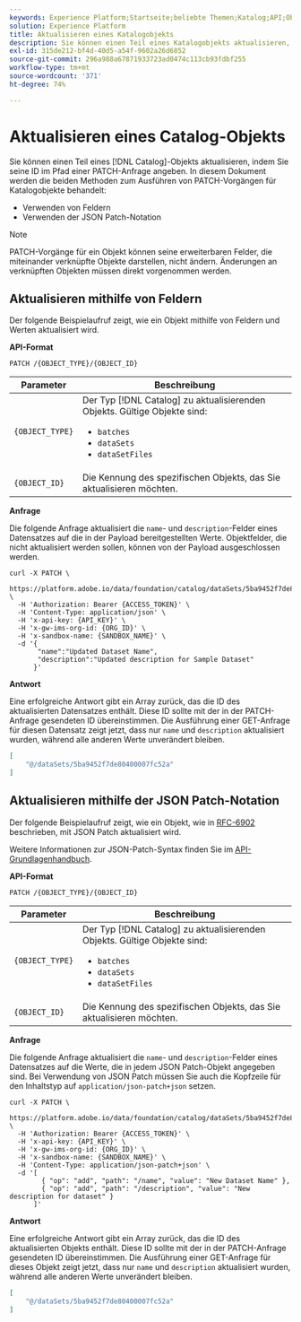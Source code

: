 ```yaml
---
keywords: Experience Platform;Startseite;beliebte Themen;Katalog;API;Objekt aktualisieren
solution: Experience Platform
title: Aktualisieren eines Katalogobjekts
description: Sie können einen Teil eines Katalogobjekts aktualisieren, indem Sie dessen ID in den Pfad einer PATCH-Anfrage einschließen. In diesem Dokument wird die Verwendung von Feldern und die Verwendung der JSON-Patch-Notation für das Ausführen von PATCH-Vorgängen für Katalogobjekte beschrieben.
exl-id: 315de212-bf4d-40d5-a54f-9602a26d6852
source-git-commit: 296a988a67871933723ad0474c113cb93fdbf255
workflow-type: tm+mt
source-wordcount: '371'
ht-degree: 74%

---
```


# Aktualisieren eines Catalog-Objekts

Sie können einen Teil eines [!DNL Catalog]-Objekts aktualisieren, indem Sie seine ID im Pfad einer PATCH-Anfrage angeben. In diesem Dokument werden die beiden Methoden zum Ausführen von PATCH-Vorgängen für Katalogobjekte behandelt:

* Verwenden von Feldern
* Verwenden der JSON Patch-Notation

>[!NOTE]
>
>PATCH-Vorgänge für ein Objekt können seine erweiterbaren Felder, die miteinander verknüpfte Objekte darstellen, nicht ändern. Änderungen an verknüpften Objekten müssen direkt vorgenommen werden.

## Aktualisieren mithilfe von Feldern

Der folgende Beispielaufruf zeigt, wie ein Objekt mithilfe von Feldern und Werten aktualisiert wird.

**API-Format**

```http
PATCH /{OBJECT_TYPE}/{OBJECT_ID}
```

| Parameter | Beschreibung |
| --- | --- |
| `{OBJECT_TYPE}` | Der Typ [!DNL Catalog] zu aktualisierenden Objekts. Gültige Objekte sind: <ul><li>`batches`</li><li>`dataSets`</li><li>`dataSetFiles`</li></ul> |
| `{OBJECT_ID}` | Die Kennung des spezifischen Objekts, das Sie aktualisieren möchten. |

**Anfrage**

Die folgende Anfrage aktualisiert die `name`- und `description`-Felder eines Datensatzes auf die in der Payload bereitgestellten Werte. Objektfelder, die nicht aktualisiert werden sollen, können von der Payload ausgeschlossen werden.

```shell
curl -X PATCH \
  https://platform.adobe.io/data/foundation/catalog/dataSets/5ba9452f7de80400007fc52a \
  -H 'Authorization: Bearer {ACCESS_TOKEN}' \
  -H 'Content-Type: application/json' \
  -H 'x-api-key: {API_KEY}' \
  -H 'x-gw-ims-org-id: {ORG_ID}' \
  -H 'x-sandbox-name: {SANDBOX_NAME}' \
  -d '{
       "name":"Updated Dataset Name",
       "description":"Updated description for Sample Dataset"
      }'
```

**Antwort**

Eine erfolgreiche Antwort gibt ein Array zurück, das die ID des aktualisierten Datensatzes enthält. Diese ID sollte mit der in der PATCH-Anfrage gesendeten ID übereinstimmen. Die Ausführung einer GET-Anfrage für diesen Datensatz zeigt jetzt, dass nur `name` und `description` aktualisiert wurden, während alle anderen Werte unverändert bleiben.

```json
[
    "@/dataSets/5ba9452f7de80400007fc52a"
]
```

## Aktualisieren mithilfe der JSON Patch-Notation

Der folgende Beispielaufruf zeigt, wie ein Objekt, wie in [RFC-6902](https://tools.ietf.org/html/rfc6902) beschrieben, mit JSON Patch aktualisiert wird.

Weitere Informationen zur JSON-Patch-Syntax finden Sie im [API-Grundlagenhandbuch](../../landing/api-fundamentals.md#json-patch).

**API-Format**

```http
PATCH /{OBJECT_TYPE}/{OBJECT_ID}
```

| Parameter | Beschreibung |
| --- | --- |
| `{OBJECT_TYPE}` | Der Typ [!DNL Catalog] zu aktualisierenden Objekts. Gültige Objekte sind: <ul><li>`batches`</li><li>`dataSets`</li><li>`dataSetFiles`</li></ul> |
| `{OBJECT_ID}` | Die Kennung des spezifischen Objekts, das Sie aktualisieren möchten. |

**Anfrage**

Die folgende Anfrage aktualisiert die `name`- und `description`-Felder eines Datensatzes auf die Werte, die in jedem JSON Patch-Objekt angegeben sind. Bei Verwendung von JSON Patch müssen Sie auch die Kopfzeile für den Inhaltstyp auf `application/json-patch+json` setzen.

```shell
curl -X PATCH \
  https://platform.adobe.io/data/foundation/catalog/dataSets/5ba9452f7de80400007fc52a \
  -H 'Authorization: Bearer {ACCESS_TOKEN}' \
  -H 'x-api-key: {API_KEY}' \
  -H 'x-gw-ims-org-id: {ORG_ID}' \
  -H 'x-sandbox-name: {SANDBOX_NAME}' \
  -H 'Content-Type: application/json-patch+json' \
  -d '[
        { "op": "add", "path": "/name", "value": "New Dataset Name" },
        { "op": "add", "path": "/description", "value": "New description for dataset" }
      ]'
```

**Antwort**

Eine erfolgreiche Antwort gibt ein Array zurück, das die ID des aktualisierten Objekts enthält. Diese ID sollte mit der in der PATCH-Anfrage gesendeten ID übereinstimmen. Die Ausführung einer GET-Anfrage für dieses Objekt zeigt jetzt, dass nur `name` und `description` aktualisiert wurden, während alle anderen Werte unverändert bleiben.

```json
[
    "@/dataSets/5ba9452f7de80400007fc52a"
]
```
